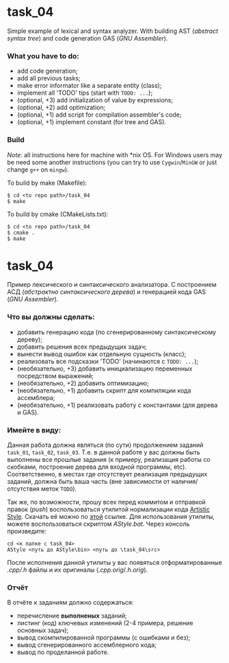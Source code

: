 # task_04
Simple example of lexical and syntax analyzer. With building AST (*abstract syntax tree*) and code generation GAS (*GNU Assembler*).


### What you have to do:
- add code generation;
- add all previous tasks;
- make error informator like a separate entity (class);
- implement all 'TODO' tips (start with `TODO: ...`);
- (optional, +3) add initialization of value by expressions;
- (optional, +2) add optimization;
- (optional, +1) add script for compilation assembler's code;
- (optional, +1) implement constant (for tree and GAS).


### Build
*Note:* all instructions here for machine with *nix OS. For Windows users may be need some another instructions (you can try to use `Cygwin`/`MinGW` or just change `g++` on `mingw`).

To build by make (Makefile):
```
$ cd <to repo path>/task_04
$ make
```

To build by cmake (CMakeLists.txt):
```
$ cd <to repo path>/task_04
$ cmake .
$ make
```

# task_04
Пример лексического и синтаксического анализатора. С построением АСД (*абстрактно синтаксического дерева*) и генерацией кода GAS (*GNU Assembler*).

### Что вы должны сделать:
- добавить генерацию кода (по сгенерированному синтаксическому дереву);
- добавить решения всех предыдущих задач;
- вынести вывод ошибок как отдельную сущность (класс);
- реализовать все подсказки 'TODO' (начинаются с `TODO: ...`);
- (необязательно, +3) добавить инициализацию переменных посредством выражений;
- (необязательно, +2) добавить оптимизацию;
- (необязательно, +1) добавить скрипт для компиляции кода ассемблера;
- (необязательно, +1) реализовать работу с константами (для дерева и GAS).


### Имейте в виду:
Данная работа должна являться (по сути) продолжением заданий `task_01`, `task_02`, `task_03`. Т.е.
 в данной работе у вас должны быть выполнены все прошлые задания (к примеру,
 реализация работы со скобками, построение дерева для входной программы, etc).
Соответственно, в местах где отсутствует реализация предыдущих заданий, должна быть
ваша часть (вне зависимости от наличия/отсутствия меток `TODO`).

Так же, по возможности, прошу всех перед коммитом и отправкой правок (*push*)
воспользоваться утилитой нормализации кода [Artistic Style](http://astyle.sourceforge.net/).
Скачать её можно по [этой](https://sourceforge.net/projects/astyle/files/latest/download) ссылке.
Для использования утилиты, можете воспользоваться скриптом *AStyle.bat*.
Через консоль произведите:
```
cd <к папке с task_04>
AStyle <путь до AStyle\bin> <путь до \task_04\src>
```
После исполнения данной утилиты у вас появяться отформатированные *.cpp/.h* файлы
и их оригиналы (*.cpp.orig*/*.h.orig*).


### Отчёт
В отчёте к заданиям должно содержаться:
- перечисление **выполненых** заданий;
- листинг (код) ключевых изменений (2-4 примера, решение основных задач);
- вывод скомпилированной программы (с ошибками и без);
- вывод сгенерированного ассемблерного кода;
- вывод по проделанной работе.
